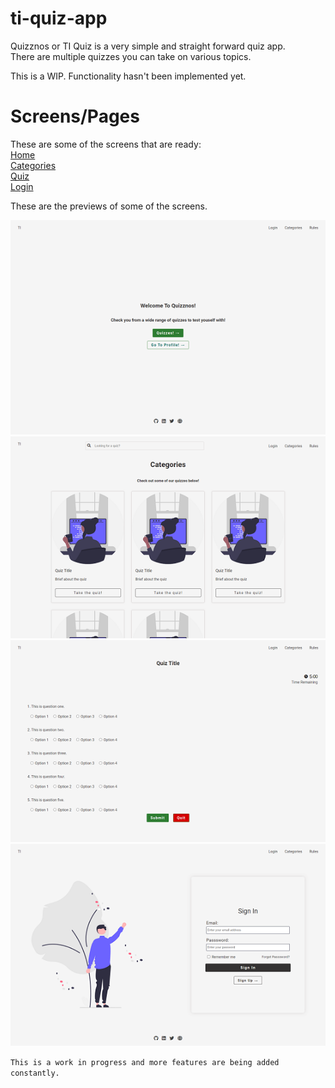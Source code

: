 # ti-quiz-app
  
Quizznos or TI Quiz is a very simple and straight forward quiz app.  
There are multiple quizzes you can take on various topics.  

This is a WIP. Functionality hasn't been implemented yet.

# Screens/Pages
These are some of the screens that are ready:  
[Home](https://ti-quiz-app.netlify.app/)  
[Categories](https://ti-quiz-app.netlify.app/routes/categories.html)  
[Quiz](https://ti-quiz-app.netlify.app/routes/quizzes/quiz-one/index.html)  
[Login](https://ti-quiz-app.netlify.app/routes/login.html)  

These are the previews of some of the screens.

![Home](https://raw.githubusercontent.com/tanveertkd/ti-quiz-app/profile-documentation/assets/README/readme/1.png)    
![Categories](https://raw.githubusercontent.com/tanveertkd/ti-quiz-app/profile-documentation/assets/README/readme/2.png)  
![Quiz](https://raw.githubusercontent.com/tanveertkd/ti-quiz-app/profile-documentation/assets/README/readme/3.png)  
![Login](https://raw.githubusercontent.com/tanveertkd/ti-quiz-app/profile-documentation/assets/README/readme/4.png)    

`This is a work in progress and more features are being added constantly.`
